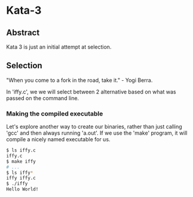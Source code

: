 # Kata-3

## Abstract

Kata 3 is just an initial  attempt at selection.

## Selection

"When you come to a fork in the road, take it." - Yogi Berra.

In 'iffy.c', we we will select between 2 alternative based on what was passed
on the command line.


### Making the compiled executable

Let's explore another way to create our binaries, rather than just calling 'gcc'
and then always running 'a.out'. If we use the 'make' program, it will compile
a nicely named executable for us.

```bash
$ ls iffy.c
iffy.c
$ make iffy
# ...
$ ls iffy*
iffy iffy.c
$ ./iffy
Hello World!
```




